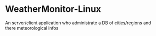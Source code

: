 # WeatherMonitor-Linux
An server/client application who administrate a DB of cities/regions and there meteorological infos
